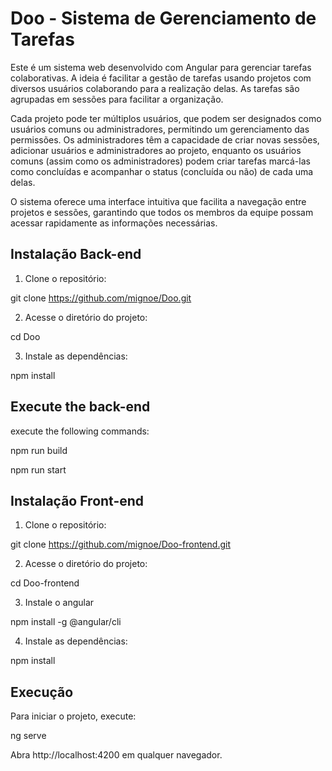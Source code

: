 # Doo - Sistema de Gerenciamento de Tarefas

Este é um sistema web desenvolvido com Angular para gerenciar tarefas colaborativas. A ideia é facilitar a gestão de tarefas usando projetos com diversos usuários colaborando para a realização delas. As tarefas são agrupadas em sessões para facilitar a organização.

Cada projeto pode ter múltiplos usuários, que podem ser designados como usuários comuns ou administradores, permitindo um gerenciamento das permissões. Os administradores têm a capacidade de criar novas sessões, adicionar usuários e administradores ao projeto, enquanto os usuários comuns (assim como os administradores) podem criar tarefas marcá-las como concluídas e acompanhar o status (concluída ou não) de cada uma delas.

O sistema oferece uma interface intuitiva que facilita a navegação entre projetos e sessões, garantindo que todos os membros da equipe possam acessar rapidamente as informações necessárias.

## Instalação Back-end

1. Clone o repositório:

git clone https://github.com/mignoe/Doo.git

2. Acesse o diretório do projeto:

cd Doo

3. Instale as dependências:

npm install

## Execute the back-end

execute the following commands:

npm run build

npm run start


## Instalação Front-end

1. Clone o repositório:

git clone https://github.com/mignoe/Doo-frontend.git

2. Acesse o diretório do projeto:

cd Doo-frontend

3. Instale o angular

npm install -g @angular/cli

4. Instale as dependências:

npm install


## Execução

Para iniciar o projeto, execute:

ng serve


Abra http://localhost:4200 em qualquer navegador.
